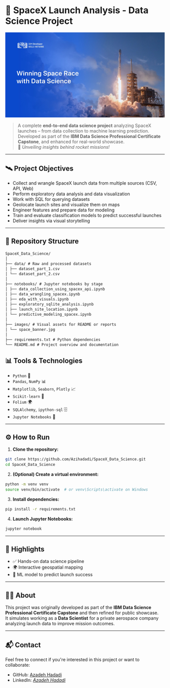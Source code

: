 # 🚀 SpaceX Launch Analysis - Data Science Project

![Space Banner](./images/spacex_banner.jpg)

> A complete **end-to-end data science project** analyzing SpaceX launches – from data collection to machine learning prediction.  
> Developed as part of the **IBM Data Science Professional Certificate Capstone**, and enhanced for real-world showcase.  
> 🌌 _Unveiling insights behind rocket missions!_

---

## 🛰️ Project Objectives

- Collect and wrangle SpaceX launch data from multiple sources (CSV, API, Web)
- Perform exploratory data analysis and data visualization
- Work with SQL for querying datasets
- Geolocate launch sites and visualize them on maps
- Engineer features and prepare data for modeling
- Train and evaluate classification models to predict successful launches
- Deliver insights via visual storytelling

---

## 📁 Repository Structure
```
SpaceX_Data_Science/
│
├── data/ # Raw and processed datasets
│ ├── dataset_part_1.csv
│ └── dataset_part_2.csv
│
├── notebooks/ # Jupyter notebooks by stage
│ ├── data_collection_using_spacex_api.ipynb
│ ├── data_wrangling_spacex.ipynb
│ ├── eda_with_visuals.ipynb
│ ├── exploratory_sqlite_analysis.ipynb
│ ├── launch_site_location.ipynb
│ └── predictive_modeling_spacex.ipynb
│
├── images/ # Visual assets for README or reports
│ └── space_banner.jpg
│
├── requirements.txt # Python dependencies
└── README.md # Project overview and documentation
```

## 📊 Tools & Technologies

- `Python` 🐍
- `Pandas`, `NumPy` 📊
- `Matplotlib`, `Seaborn`, `Plotly` 📈
- `Scikit-learn` 🤖
- `Folium` 🌍
- `SQLAlchemy`, `ipython-sql` 🗄️
- `Jupyter Notebooks` 📓

---

## ⚙️ How to Run

1. **Clone the repository:**

```bash
git clone https://github.com/Azihadadi/SpaceX_Data_Science.git
cd SpaceX_Data_Science
```
2. **(Optional) Create a virtual environment:**

```bash
python -m venv venv
source venv/bin/activate  # or venv\Scripts\activate on Windows
```
3. **Install dependencies:**

```bash
pip install -r requirements.txt
```
4. **Launch Jupyter Notebooks:**
```bash
jupyter notebook
```
---

## 📌 Highlights

- ✅ Hands-on data science pipeline  
- 🌍 Interactive geospatial mapping  
- 🧠 ML model to predict launch success  

---

## 👨‍🚀 About

This project was originally developed as part of the **IBM Data Science Professional Certificate Capstone** and then refined for public showcase.  
It simulates working as a **Data Scientist** for a private aerospace company analyzing launch data to improve mission outcomes.

---

## 📬 Contact

Feel free to connect if you're interested in this project or want to collaborate:

- GitHub: [Azadeh Hadadi](https://github.com/Azihadadi)
- LinkedIn: _[َAzadeh Hadadi](https://www.linkedin.com/in/azadeh-hadadi/)_  


